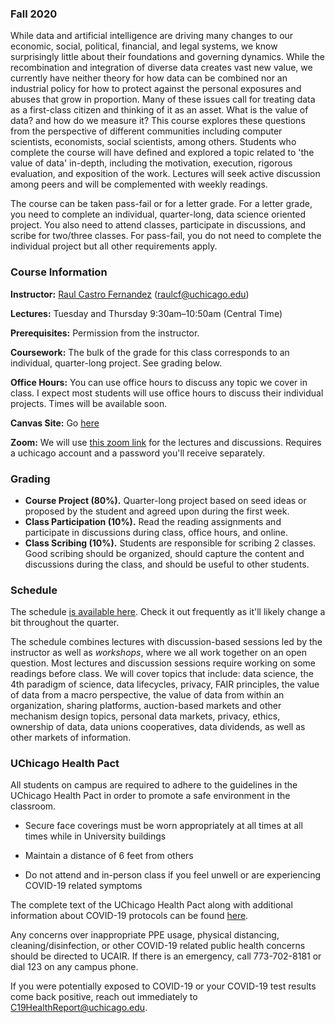 ### Fall 2020

While data and artificial intelligence are driving many changes to our economic, social, political, financial, and legal systems, we know surprisingly little about their foundations and governing dynamics. While the recombination and integration of diverse data creates vast new value, we currently have neither theory for how data can be combined nor an industrial policy for how to protect against the personal exposures and abuses that grow in proportion. Many of these issues call for treating data as a first-class citizen and thinking of it as an asset. What is the value of data? and how do we measure it? This course explores these questions from the perspective of different communities including computer scientists, economists, social scientists, among others. Students who complete the course will have defined and explored a topic related to 'the value of data' in-depth, including the motivation, execution, rigorous evaluation, and exposition of the work. Lectures will seek active discussion among peers and will be complemented with weekly readings.

The course can be taken pass-fail or for a letter grade. For a letter grade, you need to complete an individual, quarter-long, data science oriented project. You also need to attend classes, participate in discussions, and scribe for two/three classes. For pass-fail, you do not need to complete the individual project but all other requirements apply.

### Course Information

**Instructor:** [Raul Castro Fernandez](https://raulcastrofernandez.com) (raulcf@uchicago.edu)

**Lectures:** Tuesday and Thursday 9:30am–10:50am (Central Time)

**Prerequisites:** Permission from the instructor.

**Coursework:** The bulk of the grade for this class corresponds to an individual, quarter-long project. See grading below.

**Office Hours:** You can use office hours to discuss any topic we cover in class. I expect most students will use office hours to discuss their individual projects. Times will be available soon.

**Canvas Site:** Go [here](https://canvas.uchicago.edu/courses/30764)

**Zoom:** We will use [this zoom link](https://uchicago.zoom.us/my/raulcf) for the lectures and discussions. Requires a uchicago account and a password you'll receive separately.

### Grading

- **Course Project (80%).** Quarter-long project based on seed ideas or proposed by the student and agreed upon during the first week.
- **Class Participation (10%).** Read the reading assignments and participate in discussions during class, office hours, and online.
- **Class Scribing (10%).** Students are responsible for scribing 2 classes. Good scribing should be organized, should capture the content and discussions during the class, and should be useful to other students.

### Schedule

The schedule [is available here](schedule.md). Check it out frequently as it'll likely change a bit throughout the quarter.

The schedule combines lectures with discussion-based sessions led by the instructor as well as *workshops*, where we all work together on an open question. Most lectures and discussion sessions require working on some readings before class. We will cover topics that include: data science, the 4th paradigm of science, data lifecycles, privacy, FAIR principles, the value of data from a macro perspective, the value of data from within an organization, sharing platforms, auction-based markets and other mechanism design topics, personal data markets, privacy, ethics, ownership of data, data unions cooperatives, data dividends, as well as other markets of information.

### UChicago Health Pact

All students on campus are required to adhere to the guidelines in the UChicago Health
Pact in order to promote a safe environment in the classroom.

- Secure face coverings must be worn appropriately at all times at all times while in
University buildings

- Maintain a distance of 6 feet from others

- Do not attend and in-person class if you feel unwell or are experiencing COVID-19
related symptoms

The complete text of the UChicago Health Pact along with additional information about
COVID-19 protocols can be found [here](https://goforward.uchicago.edu/health-requirements/#healthpact).

Any concerns over inappropriate PPE usage, physical distancing, cleaning/disinfection, or other 
COVID-19 related public health concerns should be directed to UCAIR. If there is an emergency, 
call 773-702-8181 or dial 123 on any campus phone.

If you were potentially exposed to COVID-19 or your COVID-19 test results come back
positive, reach out immediately to C19HealthReport@uchicago.edu.

